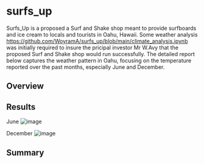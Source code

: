 # surfs_up
Surfs_Up is a proposed a Surf and Shake shop meant to provide surfboards and ice cream to locals and tourists in Oahu, Hawaii. Some weather analysis https://github.com/WoyramA/surfs_up/blob/main/climate_analysis.ipynb was initially required to insure the pricipal investor Mr W.Avy that the proposed Surf and Shake shop would run successfully. The detailed report below captures the weather pattern in Oahu, focusing on the temperature reported over the past months, especially June and December. 

## Overview


## Results

June
![image](https://user-images.githubusercontent.com/114967995/218862935-a48bd604-3a91-4f92-ab36-97bd43a9db9d.png)

December
![image](https://user-images.githubusercontent.com/114967995/218862984-7782e683-1f46-4a01-b29c-4896b20ba6e7.png)


## Summary
